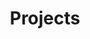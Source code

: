 ---
layout: project-index
title: Projects
description: Head of Design at Bukalapak and human-centered practitioner
id: project
dark: true

image:
 path: /img/seo/buditanrim-portfolio-seo.jpg
 height: 630
 width: 1200
gif: false
twitter-seo:
 - "seo/buditanrim-portfolio-seo.jpg"
---